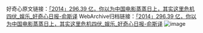 好奇心原文链接：[「2014」296.39 亿，你以为中国电影蒸蒸日上，其实这里危机四伏_娱乐_好奇心日报-俞斯译](https://www.qdaily.com/articles/5119.html)
WebArchive归档链接：[「2014」296.39 亿，你以为中国电影蒸蒸日上，其实这里危机四伏_娱乐_好奇心日报-俞斯译](http://web.archive.org/web/20160629221142/http://www.qdaily.com/articles/5119.html)
![image](http://ww3.sinaimg.cn/large/007d5XDply1g3wd927zezj30u095b4qr)